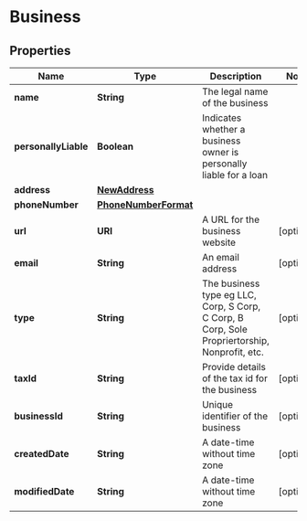 

# Business


## Properties

| Name | Type | Description | Notes |
|------------ | ------------- | ------------- | -------------|
|**name** | **String** | The legal name of the business |  |
|**personallyLiable** | **Boolean** | Indicates whether a business owner is personally liable for a loan |  |
|**address** | [**NewAddress**](NewAddress.md) |  |  |
|**phoneNumber** | [**PhoneNumberFormat**](PhoneNumberFormat.md) |  |  |
|**url** | **URI** | A URL for the business website |  [optional] |
|**email** | **String** | An email address |  [optional] |
|**type** | **String** | The business type eg LLC, Corp, S Corp, C Corp, B Corp, Sole Propriertorship, Nonprofit, etc. |  [optional] |
|**taxId** | **String** | Provide details of the tax id for the business |  [optional] |
|**businessId** | **String** | Unique identifier of the business |  [optional] |
|**createdDate** | **String** | A date-time without time zone |  [optional] |
|**modifiedDate** | **String** | A date-time without time zone |  [optional] |



